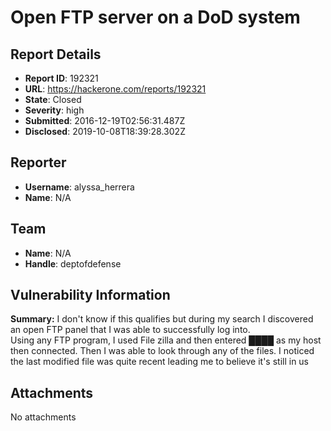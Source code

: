 # Open FTP server on a DoD system

## Report Details
- **Report ID**: 192321
- **URL**: https://hackerone.com/reports/192321
- **State**: Closed
- **Severity**: high
- **Submitted**: 2016-12-19T02:56:31.487Z
- **Disclosed**: 2019-10-08T18:39:28.302Z

## Reporter
- **Username**: alyssa_herrera
- **Name**: N/A

## Team
- **Name**: N/A
- **Handle**: deptofdefense

## Vulnerability Information
**Summary:**
I don't know if this qualifies but during my search I discovered an open FTP panel that I was able to successfully log into.   
Using any FTP program,  I used File zilla and then entered ████  as my host then connected. Then I was able to look through any of the files. I noticed the last modified file was  quite recent leading me to believe it's still in us

## Attachments
No attachments
